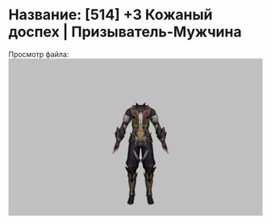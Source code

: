 # Название: [514] +3 Кожаный доспех | Призыватель-Мужчина

Просмотр файла:
![p080003.png](p080003.png)